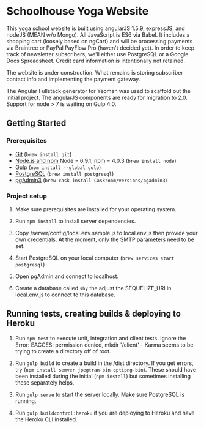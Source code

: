# Schoolhouse Yoga Website

This yoga school website is built using angularJS 1.5.9, expressJS, and nodeJS (MEAN w/o Mongo).
All JavaScript is ES6 via Babel. It includes a shopping cart (loosely based on ngCart) and will be processing
payments via Braintree or PayPal PayFlow Pro (haven't decided yet). In order to keep track
of newsletter subscribers, we'll either use PostgreSQL or a Google Docs Spreadsheet. Credit card information is
intentionally not retained.

The website is under construction. What remains is storing subscriber contact info and implementing the payment
gateway.

The Angular Fullstack generator for Yeoman was used to scaffold out the initial project. The angularJS
components are ready for migration to 2.0. Support for node > 7 is waiting on Gulp 4.0.

## Getting Started

### Prerequisites

- [Git](https://git-scm.com/) (`brew install git`)
- [Node.js and npm](nodejs.org) Node = 6.9.1, npm = 4.0.3 (`brew install node`)
- [Gulp](http://gulpjs.com/) (`npm install --global gulp`)
- [PostgreSQL](http://postgresql.org) (`brew install postgresql`)
- [pgAdmin3](http://postgresql.org) (`brew cask install Caskroom/versions/pgadmin3`)

### Project setup

1. Make sure prerequisites are installed for your operating system.

2. Run `npm install` to install server dependencies.

3. Copy /server/config/local.env.sample.js to local.env.js then provide your own credentials. At the moment, only the SMTP parameters need to be set.

4. Start PostgreSQL on your local computer (`brew services start postgresql`)

4. Open pgAdmin and connect to localhost.

5. Create a database called `shy` the adjust the SEQUELIZE_URI in local.env.js to connect to this database.

## Running tests, creating builds & deploying to Heroku

1. Run `npm test` to execute unit, integration and client tests. Ignore the Error: EACCES: permission denied, mkdir '/client' - Karma seems to be trying to create a directory off of root.

1. Run `gulp build` to create a build in the /dist directory. If you get errors, try (`npm install semver jpegtran-bin optipng-bin`). These should have been installed during the initial (`npm install`) but sometimes installing these separately helps.

2. Run `gulp serve` to start the server locally. Make sure PostgreSQL is running.

3. Run `gulp buildcontrol:heroku` if you are deploying to Heroku and have the Heroku CLI installed.


